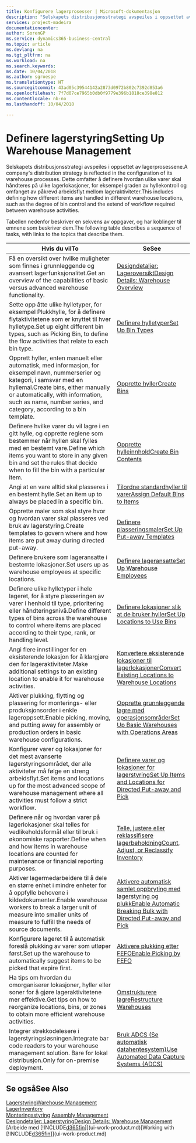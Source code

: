 ```yaml
---
title: Konfigurere lagerprosesser | Microsoft-dokumentasjon
description: "Selskapets distribusjonsstrategi avspeiles i oppsettet av lagerprosessene. Dette omfatter å definere hvordan ulike varer skal håndteres på ulike lagerlokasjoner, for eksempel graden av hyllekontroll og omfanget av påkrevd arbeidsflyt mellom lageraktiviteter."
services: project-madeira
documentationcenter: 
author: SorenGP
ms.service: dynamics365-business-central
ms.topic: article
ms.devlang: na
ms.tgt_pltfrm: na
ms.workload: na
ms.search.keywords: 
ms.date: 10/04/2018
ms.author: sgroespe
ms.translationtype: HT
ms.sourcegitcommit: 43ad05c39544142a2873d0972b802c7392d853a6
ms.openlocfilehash: 7f7d07ce7965b0db0f9779e396b1818ce398e812
ms.contentlocale: nb-no
ms.lasthandoff: 10/04/2018

---
```

# <a name="setting-up-warehouse-management"></a><span data-ttu-id="9f690-104">Definere lagerstyring</span><span class="sxs-lookup"><span data-stu-id="9f690-104">Setting Up Warehouse Management</span></span>
<span data-ttu-id="9f690-105">Selskapets distribusjonsstrategi avspeiles i oppsettet av lagerprosessene.</span><span class="sxs-lookup"><span data-stu-id="9f690-105">A company's distribution strategy is reflected in the configuration of its warehouse processes.</span></span> <span data-ttu-id="9f690-106">Dette omfatter å definere hvordan ulike varer skal håndteres på ulike lagerlokasjoner, for eksempel graden av hyllekontroll og omfanget av påkrevd arbeidsflyt mellom lageraktiviteter.</span><span class="sxs-lookup"><span data-stu-id="9f690-106">This includes defining how different items are handled in different warehouse locations, such as the degree of bin control and the extend of workflow required between warehouse activities.</span></span>  

 <span data-ttu-id="9f690-107">Tabellen nedenfor beskriver en sekvens av oppgaver, og har koblinger til emnene som beskriver dem.</span><span class="sxs-lookup"><span data-stu-id="9f690-107">The following table describes a sequence of tasks, with links to the topics that describe them.</span></span>   

|<span data-ttu-id="9f690-108">**Hvis du vil**</span><span class="sxs-lookup"><span data-stu-id="9f690-108">**To**</span></span>|<span data-ttu-id="9f690-109">**Se**</span><span class="sxs-lookup"><span data-stu-id="9f690-109">**See**</span></span>|  
|------------|-------------|  
|<span data-ttu-id="9f690-110">Få en oversikt over hvilke muligheter som finnes i grunnleggende og avansert lagerfunksjonalitet.</span><span class="sxs-lookup"><span data-stu-id="9f690-110">Get an overview of the capabilities of basic versus advanced warehouse functionality.</span></span>|[<span data-ttu-id="9f690-111">Designdetaljer: Lageroversikt</span><span class="sxs-lookup"><span data-stu-id="9f690-111">Design Details: Warehouse Overview</span></span>](design-details-warehouse-overview.md)|  
|<span data-ttu-id="9f690-112">Sette opp åtte ulike hylletyper, for eksempel Plukkhylle, for å definere flytaktivitetene som er knyttet til hver hylletype.</span><span class="sxs-lookup"><span data-stu-id="9f690-112">Set up eight different bin types, such as Picking Bin, to define the flow activities that relate to each bin type.</span></span>|[<span data-ttu-id="9f690-113">Definere hylletyper</span><span class="sxs-lookup"><span data-stu-id="9f690-113">Set Up Bin Types</span></span>](warehouse-how-to-set-up-bin-types.md)|  
|<span data-ttu-id="9f690-114">Opprett hyller, enten manuelt eller automatisk, med informasjon, for eksempel navn, nummerserier og kategori, i samsvar med en hyllemal.</span><span class="sxs-lookup"><span data-stu-id="9f690-114">Create bins, either manually or automatically, with information, such as name, number series, and category, according to a bin template.</span></span>|[<span data-ttu-id="9f690-115">Opprette hyller</span><span class="sxs-lookup"><span data-stu-id="9f690-115">Create Bins</span></span>](warehouse-how-to-create-individual-bins.md)|  
|<span data-ttu-id="9f690-116">Definere hvilke varer du vil lagre i en gitt hylle, og opprette reglene som bestemmer når hyllen skal fylles med en bestemt vare.</span><span class="sxs-lookup"><span data-stu-id="9f690-116">Define which items you want to store in any given bin and set the rules that decide when to fill the bin with a particular item.</span></span>|[<span data-ttu-id="9f690-117">Opprette hylleinnhold</span><span class="sxs-lookup"><span data-stu-id="9f690-117">Create Bin Contents</span></span>](warehouse-how-to-set-up-bin-contents.md)|  
|<span data-ttu-id="9f690-118">Angi at en vare alltid skal plasseres i en bestemt hylle.</span><span class="sxs-lookup"><span data-stu-id="9f690-118">Set an item up to always be placed in a specific bin.</span></span>|[<span data-ttu-id="9f690-119">Tilordne standardhyller til varer</span><span class="sxs-lookup"><span data-stu-id="9f690-119">Assign Default Bins to Items</span></span>](warehouse-how-to-assign-default-bins-to-items.md)|
|<span data-ttu-id="9f690-120">Opprette maler som skal styre hvor og hvordan varer skal plasseres ved bruk av lagerstyring.</span><span class="sxs-lookup"><span data-stu-id="9f690-120">Create templates to govern where and how items are put away during directed put-away.</span></span>|[<span data-ttu-id="9f690-121">Definere plasseringsmaler</span><span class="sxs-lookup"><span data-stu-id="9f690-121">Set Up Put-away Templates</span></span>](warehouse-how-to-set-up-put-away-templates.md)|
|<span data-ttu-id="9f690-122">Definere brukere som lageransatte i bestemte lokasjoner.</span><span class="sxs-lookup"><span data-stu-id="9f690-122">Set users up as warehouse employees at specific locations.</span></span>|[<span data-ttu-id="9f690-123">Definere lageransatte</span><span class="sxs-lookup"><span data-stu-id="9f690-123">Set Up Warehouse Employees</span></span>](warehouse-how-to-set-up-warehouse-employees.md)|
|<span data-ttu-id="9f690-124">Definere ulike hylletyper i hele lageret, for å styre plasseringen av varer i henhold til type, prioritering eller håndteringsnivå.</span><span class="sxs-lookup"><span data-stu-id="9f690-124">Define different types of bins across the warehouse to control where items are placed according to their type, rank, or handling level.</span></span>|[<span data-ttu-id="9f690-125">Definere lokasjoner slik at de bruker hyller</span><span class="sxs-lookup"><span data-stu-id="9f690-125">Set Up Locations to Use Bins</span></span>](warehouse-how-to-set-up-locations-to-use-bins.md)|
|<span data-ttu-id="9f690-126">Angi flere innstillinger for en eksisterende lokasjon for å klargjøre den for lageraktiviteter.</span><span class="sxs-lookup"><span data-stu-id="9f690-126">Make additional settings to an existing location to enable it for warehouse activities.</span></span>|[<span data-ttu-id="9f690-127">Konvertere eksisterende lokasjoner til lagerlokasjoner</span><span class="sxs-lookup"><span data-stu-id="9f690-127">Convert Existing Locations to Warehouse Locations</span></span>](warehouse-how-to-convert-existing-locations-to-warehouse-locations.md)|
|<span data-ttu-id="9f690-128">Aktiver plukking, flytting og plassering for monterings- eller produksjonsorder i enkle lageroppsett.</span><span class="sxs-lookup"><span data-stu-id="9f690-128">Enable picking, moving, and putting away for assembly or production orders in basic warehouse configurations.</span></span>|[<span data-ttu-id="9f690-129">Opprette grunnleggende lagre med operasjonsområder</span><span class="sxs-lookup"><span data-stu-id="9f690-129">Set Up Basic Warehouses with Operations Areas</span></span>](warehouse-how-to-set-up-basic-warehouses-with-operations-areas.md)|  
|<span data-ttu-id="9f690-130">Konfigurer varer og lokasjoner for det mest avanserte lagerstyringsområdet, der alle aktiviteter må følge en streng arbeidsflyt.</span><span class="sxs-lookup"><span data-stu-id="9f690-130">Set items and locations up for the most advanced scope of warehouse management where all activities must follow a strict workflow.</span></span>|[<span data-ttu-id="9f690-131">Definere varer og lokasjoner for lagerstyring</span><span class="sxs-lookup"><span data-stu-id="9f690-131">Set Up Items and Locations for Directed Put-away and Pick</span></span>](warehouse-how-to-set-up-items-for-directed-put-away-and-pick.md)|  
|<span data-ttu-id="9f690-132">Definere når og hvordan varer på lagerlokasjoner skal telles for vedlikeholdsformål eller til bruk i økonomiske rapporter.</span><span class="sxs-lookup"><span data-stu-id="9f690-132">Define when and how items in warehouse locations are counted for maintenance or financial reporting purposes.</span></span>|[<span data-ttu-id="9f690-133">Telle, justere eller reklassifisere lagerbeholdning</span><span class="sxs-lookup"><span data-stu-id="9f690-133">Count, Adjust, or Reclassify Inventory</span></span>](inventory-how-count-adjust-reclassify.md)|
|<span data-ttu-id="9f690-134">Aktiver lagermedarbeidere til å dele en større enhet i mindre enheter for å oppfylle behovene i kildedokumenter.</span><span class="sxs-lookup"><span data-stu-id="9f690-134">Enable warehouse workers to break a larger unit of measure into smaller units of measure to fulfill the needs of source documents.</span></span>|[<span data-ttu-id="9f690-135">Aktivere automatisk samlet oppbryting med lagerstyring og plukk</span><span class="sxs-lookup"><span data-stu-id="9f690-135">Enable Automatic Breaking Bulk with Directed Put-away and Pick</span></span>](warehouse-enable-automatic-breaking-bulk-with-directed-put-away-and-pick.md)|  
|<span data-ttu-id="9f690-136">Konfigurere lageret til å automatisk foreslå plukking av varer som utløper først.</span><span class="sxs-lookup"><span data-stu-id="9f690-136">Set up the warehouse to automatically suggest items to be picked that expire first.</span></span>|[<span data-ttu-id="9f690-137">Aktivere plukking etter FEFO</span><span class="sxs-lookup"><span data-stu-id="9f690-137">Enable Picking by FEFO</span></span>](warehouse-picking-by-fefo.md)|
|<span data-ttu-id="9f690-138">Ha tips om hvordan du omorganiserer lokasjoner, hyller eller soner for å gjøre lageraktivitetene mer effektive.</span><span class="sxs-lookup"><span data-stu-id="9f690-138">Get tips on how to reorganize locations, bins, or zones to obtain more efficient warehouse activities.</span></span>|[<span data-ttu-id="9f690-139">Omstrukturere lagre</span><span class="sxs-lookup"><span data-stu-id="9f690-139">Restructure Warehouses</span></span>](warehouse-how-to-restructure-warehouses.md)|
|<span data-ttu-id="9f690-140">Integrer strekkodelesere i lagerstyringsløsningen.</span><span class="sxs-lookup"><span data-stu-id="9f690-140">Integrate bar code readers to your warehouse management solution.</span></span> <span data-ttu-id="9f690-141">Bare for lokal distribusjon.</span><span class="sxs-lookup"><span data-stu-id="9f690-141">Only for on-premise deployment.</span></span>|[<span data-ttu-id="9f690-142">Bruk ADCS (Se automatisk datahentesystem)</span><span class="sxs-lookup"><span data-stu-id="9f690-142">Use Automated Data Capture Systems (ADCS)</span></span>](warehouse-use-automated-data-capture-systems-adcs.md)|

## <a name="see-also"></a><span data-ttu-id="9f690-143">Se også</span><span class="sxs-lookup"><span data-stu-id="9f690-143">See Also</span></span>  
[<span data-ttu-id="9f690-144">Lagerstyring</span><span class="sxs-lookup"><span data-stu-id="9f690-144">Warehouse Management</span></span>](warehouse-manage-warehouse.md)  
[<span data-ttu-id="9f690-145">Lager</span><span class="sxs-lookup"><span data-stu-id="9f690-145">Inventory</span></span>](inventory-manage-inventory.md)  
<span data-ttu-id="9f690-146">[Monteringsstyring](assembly-assemble-items.md)  </span><span class="sxs-lookup"><span data-stu-id="9f690-146">[Assembly Management](assembly-assemble-items.md)  </span></span>  
[<span data-ttu-id="9f690-147">Designdetaljer: Lagerstyring</span><span class="sxs-lookup"><span data-stu-id="9f690-147">Design Details: Warehouse Management</span></span>](design-details-warehouse-management.md)  
<span data-ttu-id="9f690-148">[Arbeide med [!INCLUDE[d365fin](includes/d365fin_md.md)]](ui-work-product.md)</span><span class="sxs-lookup"><span data-stu-id="9f690-148">[Working with [!INCLUDE[d365fin](includes/d365fin_md.md)]](ui-work-product.md)</span></span>

